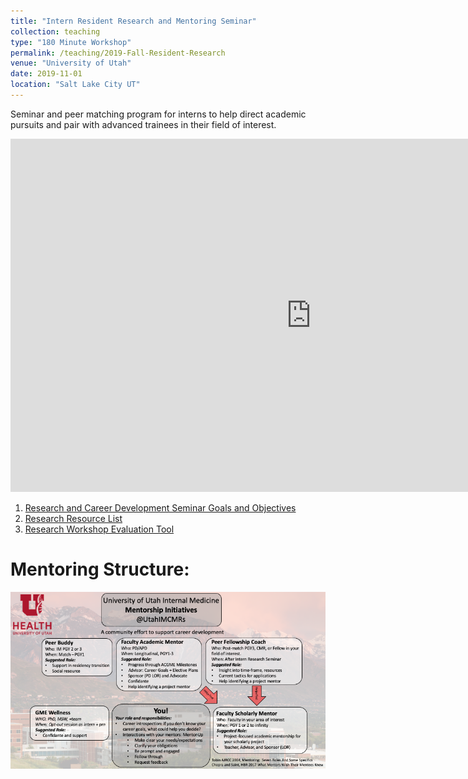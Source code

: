 ```yaml
---
title: "Intern Resident Research and Mentoring Seminar"
collection: teaching
type: "180 Minute Workshop"
permalink: /teaching/2019-Fall-Resident-Research
venue: "University of Utah"
date: 2019-11-01
location: "Salt Lake City UT"
---
```


Seminar and peer matching program for interns to help direct academic pursuits and pair with advanced trainees in their field of interest.

<iframe src="https://uofutah-my.sharepoint.com/personal/u0476159_umail_utah_edu/_layouts/15/Doc.aspx?sourcedoc={a3ab77f3-0c4f-4600-a445-3a1ff7e4e0a2}&amp;action=embedview&amp;wdAr=1.7777777777777777" width="962px" height="565px" frameborder="0">This is an embedded <a target="_blank" href="https://office.com">Microsoft Office</a> presentation, powered by <a target="_blank" href="https://office.com/webapps">Office</a>.</iframe>

1. [Research and Career Development Seminar Goals and Objectives](https://reblocke.github.io/files/Research/Resarch_and_Career_Dev_Curriculum_Overview.docx)
2. [Research Resource List](https://reblocke.github.io/files/Research/Research_Resource_List.docx)
3. [Research Workshop Evaluation Tool](https://reblocke.github.io/files/Research/Research_Workshop_Evaluation_Tool.docx)


Mentoring Structure:
======
<img src='/images/Mentorship_UUIM.png'>

